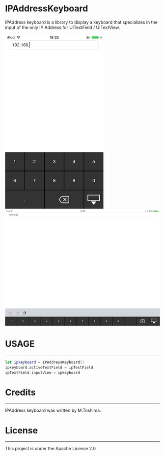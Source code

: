 IPAddressKeyboard
==================
IPAddress keyboard is a library to display a keyboard that specializes in the input of the only IP Address for UITextField / UITextView.
  
![iPhone screenshot](assets/screenshot.png)
![iPad screenshot](assets/screenshot~ipad.png)
  
# USAGE #
----------
```swift
let ipkeyboard = IPAddressKeyboard()
ipkeyboard.activeTextField = ipTextField
ipTextField.inputView = ipkeyboard
```

# Credits #
----------
IPAddress keyboard was written by M.Toshima.

# License #
----------
This project is under the Apache License 2.0

